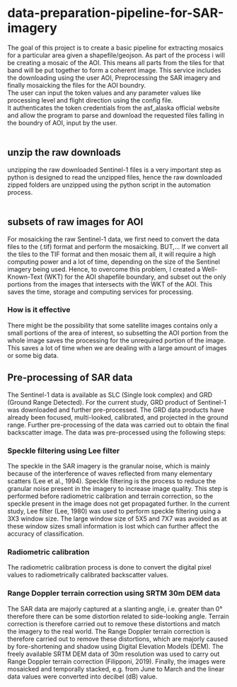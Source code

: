 # data-preparation-pipeline-for-SAR-imagery
The goal of this project is to create a basic pipeline for extracting mosaics for a particular area given a shapefile/geojson.
As part of the process i will be creating a mosaic of the AOI. This means all parts from the tiles for that band will be put together to form a coherent image. 
This service includes the downloading using the user AOI, Preprocessing the SAR imagery and finally mosaicking the files for the AOI boundry.
<br> The user can input the token values and any parameter values like processing level and flight direction using the config file.
<br> It authenticates the token credentials from the asf_alaska official website and allow the program to parse and download the requested files falling in the boundry of AOI, input by the user.
<br><br>
## unzip the raw downloads
unzipping the raw downloaded Sentinel-1 files is a very important step as python is designed to read the unzipped files, hence the raw downloaded zipped folders are unzipped using the python script in the automation process.
<br><br>
## subsets of raw images for AOI
For mosaicking the raw Sentinel-1 data, we first need to convert the data files to the (.tif) format and perform the mosaicking.
BUT,... If we convert all the tiles to the TIF format and then mosaic them all, it will require a high computing power and a lot of time, depending on the size of the Sentinel imagery being used.
Hence, to overcome this problem, I created a Well-Known-Text (WKT) for the AOI shapefile boundary, and subset out the only portions from the images that intersects with the WKT of the AOI. This saves the time, storage and computing services for processing. 

### How is it effective
There might be the possibility that some satellite images contains only a small portions of the area of interest, so subsetting the AOI portion from the whole image saves the processing for the unrequired portion of the image. This saves a lot of time when we are dealing with a large amount of images or some big data.

## Pre-processing of SAR data
The Sentinel-1 data is available as SLC (Single look complex) and GRD (Ground Range Detected). For the current study, GRD product of Sentinel-1 was downloaded and 
further pre-processed. The GRD data products have already been focused, multi-looked, calibrated, and projected in the ground range. Further pre-processing of the 
data was carried out to obtain the final backscatter image. The data was pre-processed using the following steps:
<br>
### Speckle filtering using Lee filter
The speckle in the SAR imagery is the granular noise, which is mainly because of the interference of waves reflected from many elementary scatters (Lee et al., 1994). Speckle filtering is the process to reduce the granular noise present in the imagery to increase image quality. This step is performed before radiometric calibration and terrain correction, so the speckle present in the image does not get propagated further. In the current study, Lee filter (Lee, 1980) was used to perform speckle filtering using a 3X3 window size. The large window size of 5X5 and 7X7 was avoided as at these window sizes small information is lost which can further affect the accuracy of classification.
<br>
### Radiometric calibration
The radiometric calibration process is done to convert the digital pixel values to radiometrically calibrated backscatter values.
<br>
### Range Doppler terrain correction using SRTM 30m DEM data

The SAR data are majorly captured at a slanting angle, i.e. greater than 0° therefore there can be some distortion related to side-looking angle. Terrain 
correction is therefore carried out to remove these distortions and match the imagery to the real world. The Range Doppler terrain correction is therefore 
carried out to remove these distortions, which are majorly caused by fore-shortening and shadow using Digital Elevation Models (DEM). The freely 
available SRTM DEM data of 30m resolution was used to carry out Range Doppler terrain correction (Filipponi, 2019). Finally, the images were mosaicked and temporally stacked, e.g. from June to March and the linear data values were converted into decibel (dB) value.
